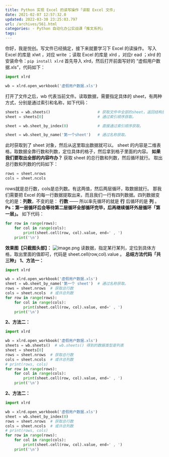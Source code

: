 ```yaml
---
title: Python 实现 Excel 的读写操作「读取 Excel 文件」
date: 2021-02-07 12:57:32.0
updated: 2022-03-30 23:25:03.797
url: /archives/561.html
categories: - Python 自动化办公实战课「推文系列」
tags: 
---
```




你好，我是悦创。写文件已经搞定，接下来就要学习下 Excel 的读操作。 写入 Excel 的库是 xlwt ，对应 write ；读取 Excel 的库是 xlrd ，对应r ead ；xlrd 的安装命令：`pip install xlrd` 首先导入 xlrd，然后打开前面写好的 “虚假用户数据.xls”，代码如下：

```python
import xlrd

wb = xlrd.open_workbook('虚假用户数据.xls')
```

打开了文件之后，wb 代表当前文件。读取数据，需要指定具体的 sheet，有两种方式，分别是通过索引和名称，如下代码：

```python
sheets = wb.sheets()                     # 获取文件中全部的sheet，返回结构是list。
sheet = sheets[0]                        # 通过索引顺序获取。

sheet = wb.sheet_by_index(0)             # 直接通过索引顺序获取。

sheet = wb.sheet_by_name('第一个sheet')   # 通过名称获取。
```

此时获取到了 sheet 对象，然后从这里取出数据就可以。 sheet 的内容是二维表格，取数据全靠行数和列数，定位具体的格子，然后拿到格子里面的内容。 **如果我们要取出全部的内容咋办？** 获取 sheet 的总行数和列数，然后循环就行。 取出总行数和列数的代码如下：

```python
rows = sheet.nrows
cols = sheet.ncols
```

rows就是总行数，cols是总列数。有这两值，然后两层循环，取数据就行。 那我们需要把 Excel 的每一行数据提取出来，而且我们一行有四列数据。四列数据变化的是：**列数**，不变的是： **行数** —— 所以率先循环的就是 **行** 后循环的是 **列** 。 **Ps：第一层循环后会等待第二层循环全部循环完毕，后再继续循环外层循环「第一层」。** 如下代码：

```python
for row in range(rows):
    for col in range(cols):
        print(sheet.cell(row, col).value, end=' , ')
    print('\n')
```

**效果图【只截图头部】：** ![image.png](https://img-blog.csdnimg.cn/img_convert/b0e811f14830de31c50b6b41e2b06193.png) 读数据，指定某行某列，定位到具体方格，取出里面的值即可，代码是 sheet.cell(row,col).value 。 **总结方法代码「共三种」** **1、方法一：**

```python
import xlrd

wb = xlrd.open_workbook('虚假用户数据.xls')
sheet = wb.sheet_by_name('第一个 sheet')  # 通过名称获取。
rows = sheet.nrows  # 获取总行数
cols = sheet.ncols  # 或许总列数
for row in range(rows):
    for col in range(cols):
        print(sheet.cell(row, col).value, end=' , ')
    print('\n')
```

**2、方法二：**

```python
import xlrd

wb = xlrd.open_workbook('虚假用户数据.xls')
sheets = wb.sheets()  # wb.sheets() 得到的数据类型是列表
sheet = sheets[0]
rows = sheet.nrows  # 获取总行数
cols = sheet.ncols  # 或许总列数
# print(rows, cols)
for row in range(rows):
    for col in range(cols):
        print(sheet.cell(row, col).value, end=' , ')
    print('\n')
```

**2、方法二：**

```python
import xlrd

wb = xlrd.open_workbook('虚假用户数据.xls')
sheet = wb.sheet_by_index(0)
rows = sheet.nrows  # 获取总行数
cols = sheet.ncols  # 或许总列数
# print(rows, cols)
for row in range(rows):
    for col in range(cols):
        print(sheet.cell(row, col).value, end=' , ')
    print('\n')
```